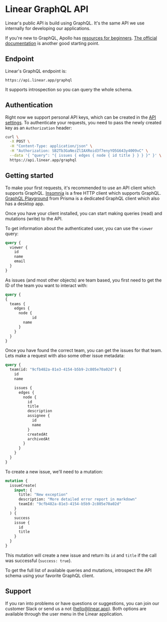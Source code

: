 # Linear GraphQL API

Linear's public API is build using GraphQL. It's the same API we use internally for developing our applications.

If you're new to GraphQL, Apollo has [resources for beginners](https://blog.apollographql.com/the-basics-of-graphql-in-5-links-9e1dc4cac055). [The official documentation](https://graphql.org/) is another good starting point.

## Endpoint

Linear's GraphQL endpoint is:

```
https://api.linear.app/graphql
```

It supports introspection so you can query the whole schema.

## Authentication

Right now we support personal API keys, which can be created in the [API settings](https://linear.app/settings/api). To authenticate your requests, you need to pass the newly created key as an `Authorization` header:

```bash
curl \
  -X POST \
  -H "Content-Type: application/json" \
  -H "Authorization: SB2Tb3GaNezZlIAXRoid3f7enyYO5G643y4009vC" \
  --data '{ "query": "{ issues { edges { node { id title } } } }" }' \
  https://api.linear.app/graphql
```

## Getting started

To make your first requests, it's recommended to use an API client which supports GraphQL. [Insomnia](https://insomnia.rest/) is a free HTTP client which supports GraphQL. [GraphQL Playground](https://github.com/prisma/graphql-playground) from Prisma is a dedicated GraphQL client which also has a desktop app.

Once you have your client installed, you can start making queries (read) and mutations (write) to the API.

To get information about the authenticated user, you can use the `viewer` query:

```graphql
query {
  viewer {
    id
    name
    email
  }
}
```

As issues (and most other objects) are team based, you first need to get the ID of the team you want to interact with:

```graphql
query {
{
  teams {
    edges {
      node {
    		id
        name
      }
    }
  }
}
```

Once you have found the correct team, you can get the issues for that team. Lets make a request with also some other issue metadata:

```graphql
query {
  team(id: "9cfb482a-81e3-4154-b5b9-2c805e70a02d") {
    id
    name

    issues {
      edges {
        node {
          id
          title
          description
          assignee {
            id
            name
          }
          createdAt
          archivedAt
        }
      }
    }
  }
}
```

To create a new issue, we'll need to a mutation:

```graphql
mutation {
  issueCreate(
    input: {
      title: "New exception"
      description: "More detailed error report in markdown"
      teamId: "9cfb482a-81e3-4154-b5b9-2c805e70a02d"
    }
  ) {
    success
    issue {
      id
      title
    }
  }
}
```

This mutation will create a new issue and return its `id` and `title` if the call was successful (`success: true`).

To get the full list of available queries and mutations, introspect the API schema using your favorite GraphQL client.

## Support

If you ran into problems or have questions or suggestions, you can join our customer Slack or send us a not (hello@linear.app). Both options are available through the user menu in the Linear application.
